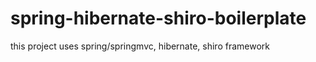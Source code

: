 # spring-hibernate-shiro-boilerplate
this project uses spring/springmvc, hibernate, shiro framework 
